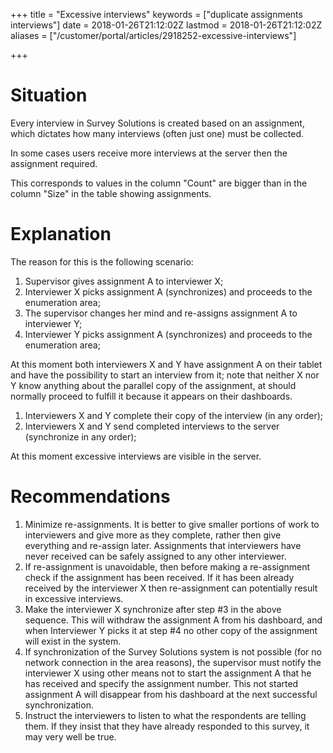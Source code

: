 +++
title = "Excessive interviews"
keywords = ["duplicate assignments interviews"]
date = 2018-01-26T21:12:02Z
lastmod = 2018-01-26T21:12:02Z
aliases = ["/customer/portal/articles/2918252-excessive-interviews"]

+++

Situation
=========

Every interview in Survey Solutions is created based on an assignment,
which dictates how many interviews (often just one) must be
collected.   
  
In some cases users receive more interviews at the server then the
assignment required.  
  
This corresponds to values in the column "Count" are bigger than in the
column "Size" in the table showing assignments.

Explanation
===========

The reason for this is the following scenario:

1.  Supervisor gives assignment A to interviewer X;
2.  Interviewer X picks assignment A (synchronizes) and proceeds to the
    enumeration area;
3.  The supervisor changes her mind and re-assigns assignment A to
    interviewer Y;
4.  Interviewer Y picks assignment A (synchronizes) and proceeds to the
    enumeration area;

At this moment both interviewers X and Y have assignment A on their
tablet and have the possibility to start an interview from it; note that
neither X nor Y know anything about the parallel copy of the assignment,
at should normally proceed to fulfill it because it appears on their
dashboards.

1.  Interviewers X and Y complete their copy of the interview (in any
    order);
2.  Interviewers X and Y send completed interviews to the server
    (synchronize in any order);

At this moment excessive interviews are visible in the server.

Recommendations
===============

1.  Minimize re-assignments. It is better to give smaller portions of
    work to interviewers and give more as they complete, rather then
    give everything and re-assign later. Assignments that interviewers
    have never received can be safely assigned to any other interviewer.
2.  If re-assignment is unavoidable, then before making a re-assignment
    check if the assignment has been received. If it has been already
    received by the interviewer X then re-assignment can potentially
    result in excessive interviews.
3.  Make the interviewer X synchronize after step \#3 in the above
    sequence. This will withdraw the assignment A from his dashboard,
    and when Interviewer Y picks it at step \#4 no other copy of the
    assignment will exist in the system.
4.  If synchronization of the Survey Solutions system is not possible
    (for no network connection in the area reasons), the supervisor must
    notify the interviewer X using other means not to start the
    assignment A that he has received and specify the assignment number.
    This not started assignment A will disappear from his dashboard at
    the next successful synchronization.
5.  Instruct the interviewers to listen to what the respondents are
    telling them. If they insist that they have already responded to
    this survey, it may very well be true.
